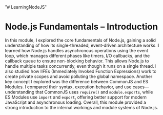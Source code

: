 "# LearningNodeJS" 
# Node.js Fundamentals – Introduction

In this module, I explored the core fundamentals of Node.js, gaining a solid understanding of how its single-threaded, event-driven architecture works. I learned how Node.js handles asynchronous operations using the event loop, which manages different phases like timers, I/O callbacks, and the callback queue to ensure non-blocking behavior. This allows Node.js to handle multiple tasks concurrently, even though it runs on a single thread. I also studied how IIFEs (Immediately Invoked Function Expressions) work to create private scopes and avoid polluting the global namespace. Another key concept I explored was the difference between CommonJS and ES Modules. I compared their syntax, execution behavior, and use cases—understanding that CommonJS uses `require()` and `module.exports`, while ES Modules use `import` and `export`, offering better support for modern JavaScript and asynchronous loading. Overall, this module provided a strong introduction to the internal workings and module systems of Node.js.
